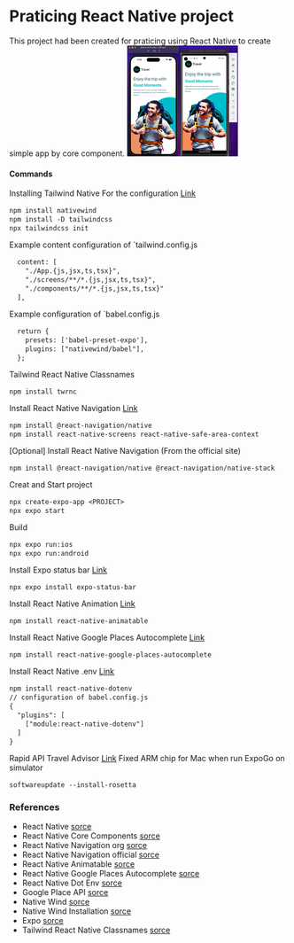 # Praticing React Native project
This project had been created for praticing using React Native to create simple app by core component.
![img|200x400](readme-assets/cover-image-readme.png)
#### Commands
Installing Tailwind Native
For the configuration [Link](https://www.nativewind.dev/quick-starts/react-native-cli)
```
npm install nativewind
npm install -D tailwindcss
npx tailwindcss init
```
Example content configuration of `tailwind.config.js
```
  content: [
    "./App.{js,jsx,ts,tsx}",
    "./screens/**/*.{js,jsx,ts,tsx}",
    "./components/**/*.{js,jsx,ts,tsx}"
  ],
```
Example configuration of `babel.config.js
```
  return {
    presets: ['babel-preset-expo'],
    plugins: ["nativewind/babel"],
  };
```
Tailwind React Native Classnames
```
npm install twrnc
```
Install React Native Navigation [Link](https://reactnavigation.org/docs/getting-started)
```
npm install @react-navigation/native
npm install react-native-screens react-native-safe-area-context

```
[Optional] Install React Native Navigation (From the official site)
```
npm install @react-navigation/native @react-navigation/native-stack

```
Creat and Start project
```
npx create-expo-app <PROJECT>
npx expo start
```
Build
```
npx expo run:ios
npx expo run:android
```
Install Expo status bar [Link](https://docs.expo.dev/versions/latest/sdk/status-bar/)
```
npx expo install expo-status-bar
```
Install React Native Animation [Link](https://www.npmjs.com/package/react-native-animatable/v/1.3.3)
```
npm install react-native-animatable
```
Install React Native Google Places Autocomplete [Link](https://www.npmjs.com/package/react-native-google-places-autocomplete)
```
npm install react-native-google-places-autocomplete
```
Install React Native .env [Link](https://www.npmjs.com/package/react-native-dotenv)
```
npm install react-native-dotenv
// configuration of babel.config.js
{
  "plugins": [
    ["module:react-native-dotenv"]
  ]
}
```
Rapid API Travel Advisor [Link](https://rapidapi.com/apidojo/api/travel-advisor)
Fixed ARM chip for Mac when run ExpoGo on simulator
```
softwareupdate --install-rosetta
```
### References
- React Native [sorce](https://reactnative.dev/docs/getting-started)
- React Native Core Components [sorce](https://reactnative.dev/docs/components-and-apis)
- React Native Navigation org [sorce](https://reactnavigation.org/)
- React Native Navigation official [sorce](https://reactnative.dev/docs/navigation)
- React Native Animatable [sorce](https://www.npmjs.com/package/react-native-animatable/v/1.3.3)
- React Native Google Places Autocomplete [sorce](https://www.npmjs.com/package/react-native-google-places-autocomplete)
- React Native Dot Env [sorce](https://www.npmjs.com/package/react-native-dotenv)
- Google Place API [sorce](https://developers.google.com/maps/documentation/places/web-service/overview)
- Native Wind [sorce](https://www.nativewind.dev)
- Native Wind Installation [sorce](https://www.npmjs.com/package/nativewind)
- Expo [sorce](https://docs.expo.dev)
- Tailwind React Native Classnames [sorce](https://www.npmjs.com/package/twrnc)